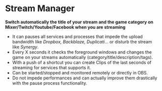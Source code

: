 # Stream Manager

**Switch automatically the title of your stream and the game category on Mixer/Twitch/Youtube/Facebook when you are streaming**

- It can pauses all services and processes that impede the upload bandwidth like *Dropbox, Backblaze, Duplicati*... or disturb the stream like *Synergy*.
- Every X seconds it checks the foreground windows and changes the game on your streams automatically (category/title/description/tags).
- With a push of a shortcut you can create Clips of the last seconds of streaming for services that supports it.
- Can be started/stopped and monitored remotely or directly in OBS.
- Do not impede performances and can actually improve them drastically with the pause process functionality.